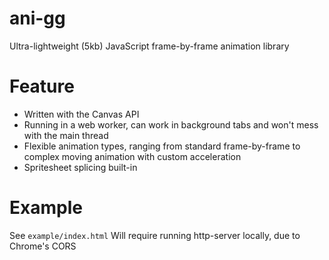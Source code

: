 # ani-gg
Ultra-lightweight (5kb) JavaScript frame-by-frame animation library

# Feature
- Written with the Canvas API
- Running in a web worker, can work in background tabs and won't mess with the main thread
- Flexible animation types, ranging from standard frame-by-frame to complex moving animation with custom acceleration
- Spritesheet splicing built-in

# Example

See `example/index.html`
Will require running http-server locally, due to Chrome's CORS
